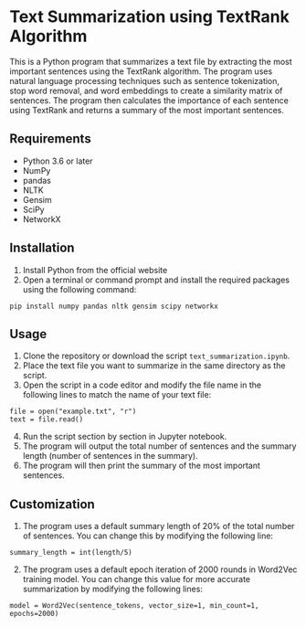 # Text Summarization using TextRank Algorithm

This is a Python program that summarizes a text file by extracting the most important sentences using the TextRank algorithm. The program uses natural language processing techniques such as sentence tokenization, stop word removal, and word embeddings to create a similarity matrix of sentences. The program then calculates the importance of each sentence using TextRank and returns a summary of the most important sentences.

## Requirements
- Python 3.6 or later
- NumPy
- pandas
- NLTK
- Gensim
- SciPy
- NetworkX

## Installation
1. Install Python from the official website
2. Open a terminal or command prompt and install the required packages using the following command:
```
pip install numpy pandas nltk gensim scipy networkx
```

## Usage
1. Clone the repository or download the script `text_summarization.ipynb`.
2. Place the text file you want to summarize in the same directory as the script.
3. Open the script in a code editor and modify the file name in the following lines to match the name of your text file:
```
file = open("example.txt", "r")
text = file.read()
```
4. Run the script section by section in Jupyter notebook.
5. The program will output the total number of sentences and the summary length (number of sentences in the summary).
6. The program will then print the summary of the most important sentences.

## Customization
1. The program uses a default summary length of 20% of the total number of sentences. You can change this by modifying the following line:
```
summary_length = int(length/5)
```

2. The program uses a default epoch iteration of 2000 rounds in Word2Vec training model. You can change this value for more accurate summarization by modifying the following lines:
```
model = Word2Vec(sentence_tokens, vector_size=1, min_count=1, epochs=2000)
```
